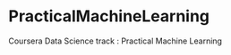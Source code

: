 PracticalMachineLearning
========================

Coursera Data Science track : Practical Machine Learning
